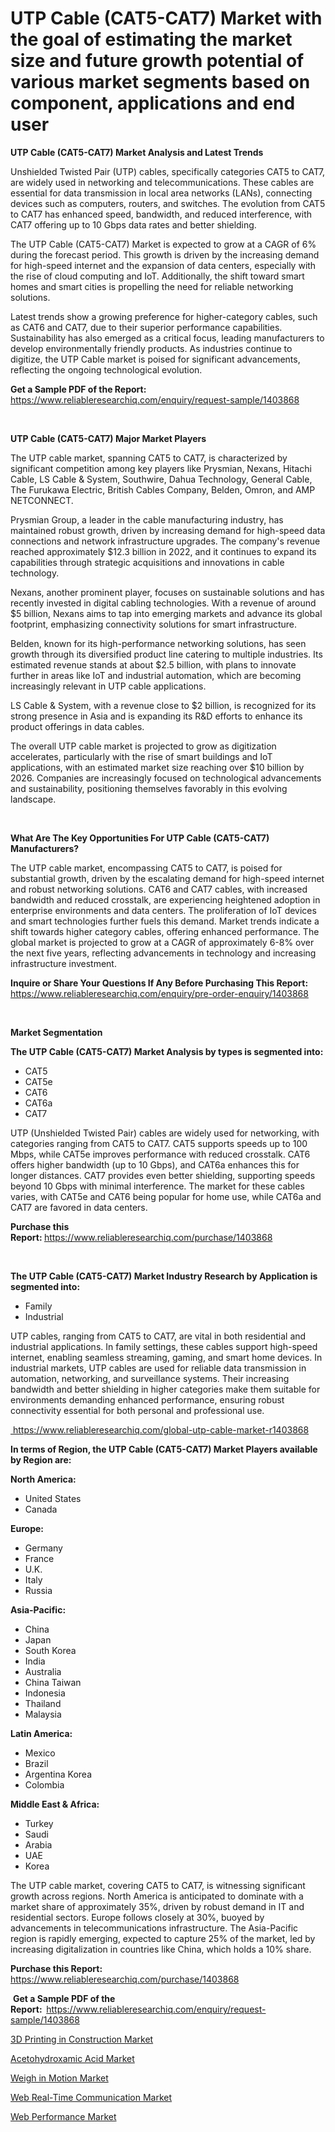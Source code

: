 <p><h1>UTP Cable (CAT5-CAT7) Market with the goal of estimating the market size and future growth potential of various market segments based on component, applications and end user</h1></p><p><strong>UTP Cable (CAT5-CAT7) Market Analysis and Latest Trends</strong></p>
<p><p>Unshielded Twisted Pair (UTP) cables, specifically categories CAT5 to CAT7, are widely used in networking and telecommunications. These cables are essential for data transmission in local area networks (LANs), connecting devices such as computers, routers, and switches. The evolution from CAT5 to CAT7 has enhanced speed, bandwidth, and reduced interference, with CAT7 offering up to 10 Gbps data rates and better shielding.</p><p>The UTP Cable (CAT5-CAT7) Market is expected to grow at a CAGR of 6% during the forecast period. This growth is driven by the increasing demand for high-speed internet and the expansion of data centers, especially with the rise of cloud computing and IoT. Additionally, the shift toward smart homes and smart cities is propelling the need for reliable networking solutions.</p><p>Latest trends show a growing preference for higher-category cables, such as CAT6 and CAT7, due to their superior performance capabilities. Sustainability has also emerged as a critical focus, leading manufacturers to develop environmentally friendly products. As industries continue to digitize, the UTP Cable market is poised for significant advancements, reflecting the ongoing technological evolution.</p></p>
<p><strong>Get a Sample PDF of the Report:&nbsp;</strong> <a href="https://www.reliableresearchiq.com/enquiry/request-sample/1403868?utm_campaign=1787&utm_medium=2&utm_source=Github&utm_content=ia&utm_term=23102024&utm_id=utp-cable-cat5-cat7">https://www.reliableresearchiq.com/enquiry/request-sample/1403868</a></p>
<p>&nbsp;</p>
<p><strong>UTP Cable (CAT5-CAT7) Major Market Players</strong></p>
<p><p>The UTP cable market, spanning CAT5 to CAT7, is characterized by significant competition among key players like Prysmian, Nexans, Hitachi Cable, LS Cable & System, Southwire, Dahua Technology, General Cable, The Furukawa Electric, British Cables Company, Belden, Omron, and AMP NETCONNECT. </p><p>Prysmian Group, a leader in the cable manufacturing industry, has maintained robust growth, driven by increasing demand for high-speed data connections and network infrastructure upgrades. The company's revenue reached approximately $12.3 billion in 2022, and it continues to expand its capabilities through strategic acquisitions and innovations in cable technology.</p><p>Nexans, another prominent player, focuses on sustainable solutions and has recently invested in digital cabling technologies. With a revenue of around $5 billion, Nexans aims to tap into emerging markets and advance its global footprint, emphasizing connectivity solutions for smart infrastructure.</p><p>Belden, known for its high-performance networking solutions, has seen growth through its diversified product line catering to multiple industries. Its estimated revenue stands at about $2.5 billion, with plans to innovate further in areas like IoT and industrial automation, which are becoming increasingly relevant in UTP cable applications.</p><p>LS Cable & System, with a revenue close to $2 billion, is recognized for its strong presence in Asia and is expanding its R&D efforts to enhance its product offerings in data cables.</p><p>The overall UTP cable market is projected to grow as digitization accelerates, particularly with the rise of smart buildings and IoT applications, with an estimated market size reaching over $10 billion by 2026. Companies are increasingly focused on technological advancements and sustainability, positioning themselves favorably in this evolving landscape.</p></p>
<p>&nbsp;</p>
<p><strong>What Are The Key Opportunities For UTP Cable (CAT5-CAT7) Manufacturers?</strong></p>
<p><p>The UTP cable market, encompassing CAT5 to CAT7, is poised for substantial growth, driven by the escalating demand for high-speed internet and robust networking solutions. CAT6 and CAT7 cables, with increased bandwidth and reduced crosstalk, are experiencing heightened adoption in enterprise environments and data centers. The proliferation of IoT devices and smart technologies further fuels this demand. Market trends indicate a shift towards higher category cables, offering enhanced performance. The global market is projected to grow at a CAGR of approximately 6-8% over the next five years, reflecting advancements in technology and increasing infrastructure investment.</p></p>
<p><strong>Inquire or Share Your Questions If Any Before Purchasing This Report:</strong> <a href="https://www.reliableresearchiq.com/enquiry/pre-order-enquiry/1403868?utm_campaign=1787&utm_medium=2&utm_source=Github&utm_content=ia&utm_term=23102024&utm_id=utp-cable-cat5-cat7">https://www.reliableresearchiq.com/enquiry/pre-order-enquiry/1403868</a></p>
<p>&nbsp;</p>
<p><strong>Market Segmentation</strong></p>
<p><strong>The UTP Cable (CAT5-CAT7) Market Analysis by types is segmented into:</strong></p>
<p><ul><li>CAT5</li><li>CAT5e</li><li>CAT6</li><li>CAT6a</li><li>CAT7</li></ul></p>
<p><p>UTP (Unshielded Twisted Pair) cables are widely used for networking, with categories ranging from CAT5 to CAT7. CAT5 supports speeds up to 100 Mbps, while CAT5e improves performance with reduced crosstalk. CAT6 offers higher bandwidth (up to 10 Gbps), and CAT6a enhances this for longer distances. CAT7 provides even better shielding, supporting speeds beyond 10 Gbps with minimal interference. The market for these cables varies, with CAT5e and CAT6 being popular for home use, while CAT6a and CAT7 are favored in data centers.</p></p>
<p><strong>Purchase this Report:&nbsp;</strong><a href="https://www.reliableresearchiq.com/purchase/1403868?utm_campaign=1787&utm_medium=2&utm_source=Github&utm_content=ia&utm_term=23102024&utm_id=utp-cable-cat5-cat7">https://www.reliableresearchiq.com/purchase/1403868</a></p>
<p>&nbsp;</p>
<p><strong>The UTP Cable (CAT5-CAT7) Market Industry Research by Application is segmented into:</strong></p>
<p><ul><li>Family</li><li>Industrial</li></ul></p>
<p><p>UTP cables, ranging from CAT5 to CAT7, are vital in both residential and industrial applications. In family settings, these cables support high-speed internet, enabling seamless streaming, gaming, and smart home devices. In industrial markets, UTP cables are used for reliable data transmission in automation, networking, and surveillance systems. Their increasing bandwidth and better shielding in higher categories make them suitable for environments demanding enhanced performance, ensuring robust connectivity essential for both personal and professional use.</p></p>
<p><a href="https://www.reliableresearchiq.com/global-utp-cable-market-r1403868?utm_campaign=1787&utm_medium=2&utm_source=Github&utm_content=ia&utm_term=23102024&utm_id=utp-cable-cat5-cat7">&nbsp;https://www.reliableresearchiq.com/global-utp-cable-market-r1403868</a></p>
<p><strong>In terms of Region, the UTP Cable (CAT5-CAT7) Market Players available by Region are:</strong></p>
<p>
    <p> <strong> North America: </strong>
        <ul>
            <li>United States</li>
            <li>Canada</li>
        </ul>
        </p> 
    <p> <strong> Europe: </strong>
        <ul>
            <li>Germany</li>
            <li>France</li>
            <li>U.K.</li>
            <li>Italy</li>
            <li>Russia</li>
        </ul>
        </p> 
    <p> <strong> Asia-Pacific: </strong>
        <ul>
            <li>China</li>
            <li>Japan</li>
            <li>South Korea</li>
            <li>India</li>
            <li>Australia</li>
            <li>China Taiwan</li>
            <li>Indonesia</li>
            <li>Thailand</li>
            <li>Malaysia</li>
        </ul>
        </p> 
    <p> <strong> Latin America: </strong>
        <ul>
            <li>Mexico</li>
            <li>Brazil</li>
            <li>Argentina Korea</li>
            <li>Colombia</li>
        </ul>
        </p> 
    <p> <strong> Middle East & Africa: </strong>
        <ul>
            <li>Turkey</li>
            <li>Saudi</li>
            <li>Arabia</li>
            <li>UAE</li>
            <li>Korea</li>
        </ul>
    </p>
    </p>
<p><p>The UTP cable market, covering CAT5 to CAT7, is witnessing significant growth across regions. North America is anticipated to dominate with a market share of approximately 35%, driven by robust demand in IT and residential sectors. Europe follows closely at 30%, buoyed by advancements in telecommunications infrastructure. The Asia-Pacific region is rapidly emerging, expected to capture 25% of the market, led by increasing digitalization in countries like China, which holds a 10% share.</p></p>
<p><strong>Purchase this Report: </strong><a href="https://www.reliableresearchiq.com/purchase/1403868?utm_campaign=1787&utm_medium=2&utm_source=Github&utm_content=ia&utm_term=23102024&utm_id=utp-cable-cat5-cat7">https://www.reliableresearchiq.com/purchase/1403868</a></p>
<p>&nbsp;<strong>Get a Sample PDF of the Report:&nbsp;&nbsp;</strong><a href="https://www.reliableresearchiq.com/enquiry/request-sample/1403868?utm_campaign=1787&utm_medium=2&utm_source=Github&utm_content=ia&utm_term=23102024&utm_id=utp-cable-cat5-cat7">https://www.reliableresearchiq.com/enquiry/request-sample/1403868</a></p>
<p><strong></strong></p>
<p><p><a href="https://www.linkedin.com/pulse/3d-printing-construction-market-revolution-size-share-hdljc?utm_campaign=1787&utm_medium=2&utm_source=Github&utm_content=ia&utm_term=23102024&utm_id=utp-cable-cat5-cat7">3D Printing in Construction Market</a></p><p><a href="https://www.linkedin.com/pulse/acetohydroxamic-acid-market-size-status-forecast-2024-2031-bbtkc?utm_campaign=1787&utm_medium=2&utm_source=Github&utm_content=ia&utm_term=23102024&utm_id=utp-cable-cat5-cat7">Acetohydroxamic Acid Market</a></p><p><a href="https://www.linkedin.com/pulse/evolution-weigh-motion-market-key-shifts-from-2024-yrycc?utm_campaign=1787&utm_medium=2&utm_source=Github&utm_content=ia&utm_term=23102024&utm_id=utp-cable-cat5-cat7">Weigh in Motion Market</a></p><p><a href="https://www.linkedin.com/pulse/global-web-real-time-communication-market-focus-product-type-vcaoc?utm_campaign=1787&utm_medium=2&utm_source=Github&utm_content=ia&utm_term=23102024&utm_id=utp-cable-cat5-cat7">Web Real-Time Communication Market</a></p><p><a href="https://www.linkedin.com/pulse/insights-web-performance-industry-market-financial-status-size-r2bpc?utm_campaign=1787&utm_medium=2&utm_source=Github&utm_content=ia&utm_term=23102024&utm_id=utp-cable-cat5-cat7">Web Performance Market</a></p></p>